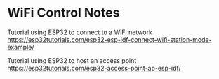 # WiFi Control Notes

Tutorial using ESP32 to connect to a WiFi network https://esp32tutorials.com/esp32-esp-idf-connect-wifi-station-mode-example/

Tutorial using ESP32 to host an access point https://esp32tutorials.com/esp32-access-point-ap-esp-idf/